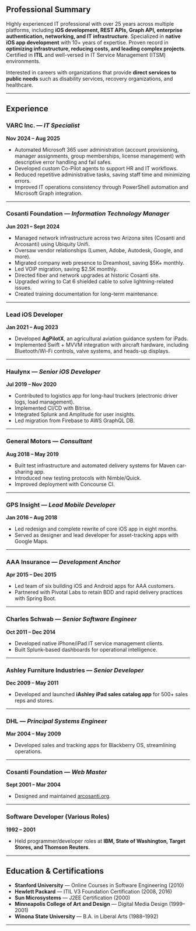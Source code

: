 ## Professional Summary  

Highly experienced IT professional with over 25 years across multiple platforms, including **iOS development, REST APIs, Graph API, enterprise authentication, networking, and IT infrastructure**. Specialized in **native iOS app development** with 10+ years of expertise. Proven record in **optimizing infrastructure, reducing costs, and leading complex projects**. Certified in **ITIL** and well-versed in IT Service Management (ITSM) environments.  

Interested in careers with organizations that provide **direct services to public needs** such as disability services, recovery organizations, and healthcare.  

---

## Experience  

### VARC Inc. — *IT Specialist*  
**Nov 2024 – Aug 2025**  
- Automated Microsoft 365 user administration (account provisioning, manager assignments, group memberships, license management) with descriptive error handling and fail safes.  
- Developed custom Co-Pilot agents to support HR and IT workflows.  
- Reduced repetitive administrative tasks, saving staff time and minimizing errors.  
- Improved IT operations consistency through PowerShell automation and Microsoft Graph integration.  

---

### Cosanti Foundation — *Information Technology Manager*  
**Jun 2021 – Sept 2024**  
- Managed network infrastructure across two Arizona sites (Cosanti and Arcosanti) using Ubiquity Unifi.  
- Oversaw vendor relationships (Lumen, Adobe, Autodesk, Google, and more).  
- Migrated company web presence to Dreamhost, saving $5K+ monthly.  
- Led VOIP migration, saving $2.5K monthly.  
- Directed fiber and network upgrades at historic Cosanti site.  
- Upgraded wiring to Cat 6 shielded cable to solve lightning-related issues.  
- Created training documentation for long-term maintenance.  

---

### Lead iOS Developer  
**Jan 2021 – Aug 2023**  
- Developed **AgPilotX**, an agricultural aviation guidance system for iPads.  
- Implemented Swift + MVVM integration with aircraft hardware, including Bluetooth/Wi-Fi controls, valve systems, and heads-up displays.  

---

### Haulynx — *Senior iOS Developer*  
**Jul 2019 – Nov 2020**  
- Contributed to logistics app for long-haul truckers (electronic driver logs, load management).  
- Implemented CI/CD with Bitrise.  
- Integrated Splunk and Amplitude for user insights.  
- Led migration from Firebase to AWS GraphQL DB.  

---

### General Motors — *Consultant*  
**Aug 2018 – May 2019**  
- Built test infrastructure and automated delivery systems for Maven car-sharing app.  
- Introduced new testing protocols with Nimble/Quick.  
- Improved deployment with Concourse CI.  

---

### GPS Insight — *Lead Mobile Developer*  
**Jan 2016 – Aug 2018**  
- Led redesign and complete rewrite of core iOS app in eight months.  
- Served as designer and lead developer for asset-tracking apps with Google Maps.  

---

### AAA Insurance — *Development Anchor*  
**Apr 2015 – Dec 2015**  
- Led team of six building iOS and Android apps for AAA customers.  
- Partnered with Pivotal Labs to retain BDD and rapid delivery practices with Spring Boot.  

---

### Charles Schwab — *Senior Software Engineer*  
**Oct 2011 – Dec 2014**  
- Developed native iPhone/iPad IT service management clients.  
- Built Splunk-based dashboards for operational intelligence.  

---

### Ashley Furniture Industries — *Senior Developer*  
**Dec 2009 – May 2011**  
- Developed and launched **iAshley iPad sales catalog app** for 500+ sales reps and stores.  

---

### DHL — *Principal Systems Engineer*  
**Mar 2004 – May 2009**  
- Developed sales and tracking apps for Blackberry OS, streamlining operations.  

---

### Cosanti Foundation — *Web Master*  
**Sept 2001 – Mar 2004**  
- Designed and maintained [arcosanti.org](http://www.arcosanti.org).  

---

### Software Developer (Various Roles)  
**1992 – 2001**  
- Held programmer/developer roles at **IBM, State of Washington, Target Stores, and Thomson Reuters**.  

---

## Education & Certifications  

- **Stanford University** — Online Courses in Software Engineering (2010)  
- **Hewlett Packard** — ITIL V3 Foundation Certification (2008, 2016)  
- **Sun Microsystems** — J2EE Certification (2000)  
- **Minneapolis College of Art and Design** — Digital Media Design (1999–2001)  
- **Winona State University** — B.A. in Liberal Arts (1988–1992)  

---
